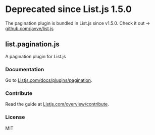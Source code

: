 # Deprecated since List.js 1.5.0
The pagination plugin is bundled in List.js since v1.5.0. Check it out -> [github.com/javve/list.js](https://github.com/javve/list.js)



## list.pagination.js
A pagination plugin for List.js

### Documentation
Go to [Listjs.com/docs/plugins/pagination](http://listjs.com/docs/plugins/pagination).

### Contribute
Read the guide at [Listjs.com/overview/contribute](http://listjs.com/overview/contribute).

### License
MIT
